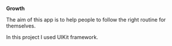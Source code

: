 **Growth**

The aim of this app is to help people to follow the right routine for themselves.

In this project I used UIKit framework.
